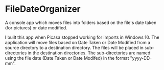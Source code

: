 # FileDateOrganizer
A console app which moves files into folders based on the file's date taken (for pictures) or date modified.

I built this app when Picasa stopped working for imports in Windows 10. The application will move files based on Date Taken or Date Modified from a source directory to a destination directory. The files will be placed in sub-directories in the destination directories. The sub-directories are named using the file date (Date Taken or Date Modifed) in the format "yyyy-DD-mm".
